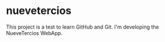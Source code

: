 # nuevetercios
This project is a test to learn GitHub and Git. 
I'm developing the NueveTercios WebApp. 
